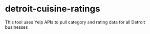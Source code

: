 # detroit-cuisine-ratings
This tool uses Yelp APIs to pull category and rating data for all Detroit businesses
